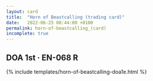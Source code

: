 ```yaml
---
layout: card
title:  "Horn of Beastcalling (trading card)"
date:   2022-06-25 08:44:00 +0100
permalink: horn-of-beastcalling_(card)
incomplete: true
---
```


## DOA 1st &middot; EN-068 R

{% include templates/horn-of-beastcalling-doa1e.html %}

